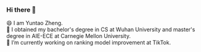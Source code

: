 ### Hi there 👋
😄 I am Yuntao Zheng.  
🌱 I obtained my bachelor's degree in CS at Wuhan University and master's degree in AIE-ECE at Carnegie Mellon University.  
🔭 I’m currently working on ranking model improvement at TikTok.  
<!--
**zhengyuntao123/zhengyuntao123** is a ✨ _special_ ✨ repository because its `README.md` (this file) appears on your GitHub profile.

Here are some ideas to get you started:

- 🔭 I’m currently working on ...
- 🌱 I’m currently learning ...
- 👯 I’m looking to collaborate on ...
- 🤔 I’m looking for help with ...
- 💬 Ask me about ...
- 📫 How to reach me: ...
- 😄 Pronouns: ...
- ⚡ Fun fact: ...
-->

